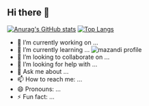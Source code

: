 ## Hi there 👋
[![Anurag's GitHub stats](https://github-readme-stats.vercel.app/api?username=ywnjeong)](https://github.com/ywnjeong/github-readme-stats)
[![Top Langs](https://github-readme-stats.vercel.app/api/top-langs/?username=ywnjeong)](https://github.com/ywnjeong/github-readme-stats)

- 🔭 I’m currently working on ...
- 🌱 I’m currently learning ...
  ![mazandi profile](http://mazandi.herokuapp.com/api?handle=ywnjeong&theme=warm)
- 👯 I’m looking to collaborate on ...
- 🤔 I’m looking for help with ...
- 💬 Ask me about ...
- 📫 How to reach me: ...
- 😄 Pronouns: ...
- ⚡ Fun fact: ...

